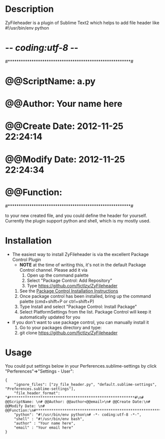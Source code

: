 # Description

ZyFileheader is a plugin of Sublime Text2 which helps to add file header like 
#!/usr/bin/env python
   # -*- coding:utf-8 -*-
   #*********************************************************#
   # @@ScriptName: a.py
   # @@Author: Your name here<Your email here>
   # @@Create Date: 2012-11-25 22:24:14
   # @@Modify Date: 2012-11-25 22:24:34
   # @@Function:
   #*********************************************************#

to your new created file, and you could define the header for yourself. Currently the plugin support python and shell, which is my mostly used.

# Installation

* The easiest way to install ZyFileheader is via the excellent Package Control Plugin
    * **NOTE** at the time of writing this, it's not in the default Package Control channel. Please add it via
        1. Open up the command palette
        2. Select "Package Control: Add Repository"
        3. Type https://github.com/fjctlzy/ZyFileheader
    1. See the [Package Control Installation Instructions](http://wbond.net/sublime_packages/package_control/installation)
    2. Once package control has been installed, bring up the command palette (cmd+shift+P or ctrl+shift+P)
    3. Type Install and select "Package Control: Install Package"
    4. Select PlatformSettings from the list. Package Control will keep it automatically updated for you
* If you don't want to use package control, you can manually install it
    1. Go to your packages directory and type:
    2.    git clone https://github.com/fjctlzy/ZyFileheader

# Usage

You could put settings below in your Perferences.sublime-settings by click "Perferences"=>"Settings - User": 

    {
        "ignore_files": ["zy_file_header.py", "default.sublime-settings", "Preferences.sublime-settings"], 
        "file_header_format": "#*********************************************************#\n# @@ScriptName: \n# @@Author: @@author<@@email>\n# @@Create Date:\n# @@Modify Date: \n# @@Function:\n#*********************************************************#",
        "python": "#!/usr/bin/env python\n# -*- coding:utf-8 -*-",
        "shell" : "#!/usr/bin/env bash",
        "author" : "Your name here", 
        "email" : "Your email here"
    }
